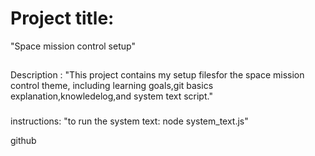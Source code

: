 # Project title: 
"Space mission control setup"

##
Description :
 "This project contains my setup filesfor the space mission control theme, including learning goals,git basics explanation,knowledelog,and system text script."

 ###
 instructions: 
 "to run the system text: node system_text.js"

 github 